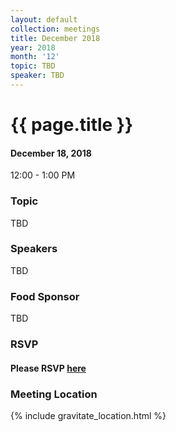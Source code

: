 ```yaml
---
layout: default
collection: meetings
title: December 2018
year: 2018
month: '12'
topic: TBD
speaker: TBD
---
```


# {{ page.title }}

#### December 18, 2018
12:00 - 1:00 PM

### Topic

TBD

### Speakers

TBD

### Food Sponsor

TBD

### RSVP

#### Please RSVP [here](https://iowaruby-dec-2018.eventbrite.com)

### Meeting Location
{% include gravitate_location.html %}
